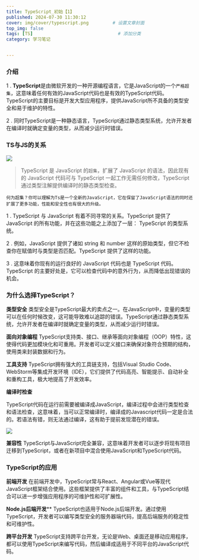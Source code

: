```yaml
---
title: TypeScript_初始【1】
published: 2024-07-30 11:30:12
cover: img/cover/typescript.png         # 设置文章封面
top_img: false
tags: [TS]                                # 添加分类
category: 学习笔记 


---
```



### 介绍

1 . **TypeScript**是由微软开发的一种开源编程语言，它是JavaScript的一个`严格超集`，这意味着任何有效的JavaScript代码也是有效的TypeScript代码。TypeScript的主要目标是开发大型应用程序，提供JavaScript所不具备的类型安全和易于维护的特性。

2 . 同时TypeScript是一种静态语言，TypeScript通过静态类型系统，允许开发者在编译时就确定变量的类型，从而减少运行时错误。


### TS与JS的关系

![](http://testingcf.jsdelivr.net/gh/Almango/Blog_imgbed@main/post/post_ts_1.png)

>TypeScript 是 JavaScript 的`超集`，扩展了 JavaScript 的语法，因此现有的 JavaScript 代码可与 TypeScript 一起工作无需任何修改，TypeScript 通过类型注解提供编译时的静态类型检查。

`何为超集？你可以理解为Ts是一个全新的JavaScript，它在保留了JavaScript语法的同时还扩展了更多功能，性能和安全性也有很大的升级。`

1 . TypeScript 与 JavaScript 有着不同寻常的关系。TypeScript 提供了 JavaScript 的所有功能，并在这些功能之上添加了一层： TypeScript 的类型系统。

2 . 例如，JavaScript 提供了诸如 string 和 number 这样的原始类型，但它不检查你在赋值时与类型是否匹配。TypeScript 提供了这样的功能。

3 . 这意味着你现有的运行良好的 JavaScript 代码也是 TypeScript 代码。TypeScript 的主要好处是，它可以检查代码中的意外行为，从而降低出现错误的机会。

### 为什么选择TypeScript？

**类型安全**
类型安全是TypeScript最大的卖点之一。在JavaScript中，变量的类型可以在任何时候改变，这可能导致难以追踪的错误。TypeScript通过静态类型系统，允许开发者在编译时就确定变量的类型，从而减少运行时错误。

**面向对象编程**
TypeScript支持类、接口、继承等面向对象编程（OOP）特性，这使得代码更加模块化和可重用。开发者可以定义接口来确保对象符合预期的结构，使用类来封装数据和行为。

**工具支持**
TypeScript拥有强大的工具链支持，包括Visual Studio Code、WebStorm等集成开发环境（IDE），它们提供了代码高亮、智能提示、自动补全和重构工具，极大地提高了开发效率。

**编译时检查**


TypeScript代码在运行前需要被编译成JavaScript，编译过程中会进行类型检查和语法检查，这意味着，当可以正常编译时，编译成的Javascript代码一定是合法的。若语法有错，则无法通过编译，这有助于提前发现潜在的错误。

![](http://testingcf.jsdelivr.net/gh/Almango/Blog_imgbed@main/post/post_ts_2.png)


**兼容性**
TypeScript与JavaScript完全兼容，这意味着开发者可以逐步将现有项目迁移到TypeScript，或者在新项目中混合使用JavaScript和TypeScript代码。

### TypeScript的应用

**前端开发**
在前端开发中，TypeScript常与React、Angular或Vue等现代JavaScript框架结合使用。这些框架提供了丰富的组件和工具，与TypeScript结合可以进一步增强应用程序的可维护性和可扩展性。

**Node.js后端开发****
TypeScript也适用于Node.js后端开发。通过使用TypeScript，开发者可以编写类型安全的服务器端代码，提高后端服务的稳定性和可维护性。

**跨平台开发**
TypeScript支持跨平台开发，无论是Web、桌面还是移动应用程序，都可以使用TypeScript来编写代码，然后编译成适用于不同平台的JavaScript代码。